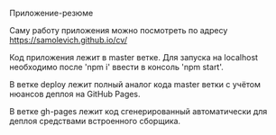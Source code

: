 Приложение-резюме

Саму работу приложения можно посмотреть по адресу https://samolevich.github.io/cv/

Код приложения лежит в master ветке. Для запуска на localhost необходимо после 'npm i' ввести в консоль 'npm start'.

В ветке deploy лежит полный аналог кода master ветки с учётом нюансов деплоя на GitHub Pages.

В ветке gh-pages лежит код сгенерированный автоматически для деплоя средствами встроенного сборщика.
